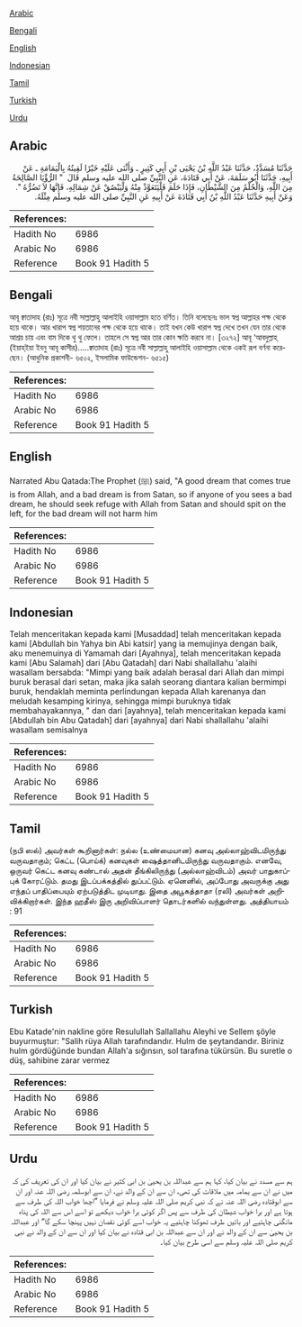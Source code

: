 [Arabic](#arabic)

[Bengali](#bengali)

[English](#english)

[Indonesian](#indonesian)

[Tamil](#tamil)

[Turkish](#turkish)

[Urdu](#urdu)

## Arabic


<div dir="rtl" lang="ar" style={{fontSize:'larger',backgroundColor:'#f8f9fa',padding:20}}>
حَدَّثَنَا مُسَدَّدٌ، حَدَّثَنَا عَبْدُ اللَّهِ بْنُ يَحْيَى بْنِ أَبِي كَثِيرٍ ـ وَأَثْنَى عَلَيْهِ خَيْرًا لَقِيتُهُ بِالْيَمَامَةِ ـ عَنْ أَبِيهِ، حَدَّثَنَا أَبُو سَلَمَةَ، عَنْ أَبِي قَتَادَةَ، عَنِ النَّبِيِّ صلى الله عليه وسلم قَالَ ‏ "‏ الرُّؤْيَا الصَّالِحَةُ مِنَ اللَّهِ، وَالْحُلْمُ مِنَ الشَّيْطَانِ، فَإِذَا حَلَمَ فَلْيَتَعَوَّذْ مِنْهُ وَلْيَبْصُقْ عَنْ شِمَالِهِ، فَإِنَّهَا لاَ تَضُرُّهُ ‏"‏‏.‏ وَعَنْ أَبِيهِ حَدَّثَنَا عَبْدُ اللَّهِ بْنُ أَبِي قَتَادَةَ عَنْ أَبِيهِ عَنِ النَّبِيِّ صلى الله عليه وسلم مِثْلَهُ‏.‏
</div>
<div style={{backgroundColor:'#f8f9fa',padding:20, marginBottom: 10}}><table> <thead> <tr> <th>References:</th> <th></th> </tr> </thead> <tbody><tr><td>Hadith No</td><td>6986</td></tr><tr><td>Arabic No</td><td>6986</td></tr><tr><td>Reference</td><td>Book 91 Hadith 5</td></tr></tbody></table></div>

## Bengali


<div dir="ltr" lang="bn" style={{fontSize:'larger',backgroundColor:'#f8f9fa',padding:20}}>
আবূ ক্বাতাদাহ (রাঃ) সূত্রে নবী সাল্লাল্লাহু আলাইহি ওয়াসাল্লাম হতে বর্ণিত। তিনি বলেছেনঃ ভাল স্বপ্ন আল্লাহর পক্ষ থেকে হয়ে থাকে। আর খারাপ স্বপ্ন শয়তানের পক্ষ থেকে হয়ে থাকে। তাই যখন কেউ খারাপ স্বপ্ন দেখে তখন যেন তার থেকে আশ্রয় চায় এবং বাম দিকে থু থু ফেলে। তাহলে সে স্বপ্ন আর তার কোন ক্ষতি করবে না। [৩২৭২] আবূ ‘আবদুল্লাহ্ (ইয়াহ্ইয়া ইবনু আবূ কাসীর).....ক্বাতাদাহ (রাঃ) সূত্রে নবী সাল্লাল্লাহু আলাইহি ওয়াসাল্লাম থেকে একই রূপ বর্ণনা করেছেন। (আধুনিক প্রকাশনী- ৬৫০২, ইসলামিক ফাউন্ডেশন- ৬৫১৫)
</div>
<div style={{backgroundColor:'#f8f9fa',padding:20, marginBottom: 10}}><table> <thead> <tr> <th>References:</th> <th></th> </tr> </thead> <tbody><tr><td>Hadith No</td><td>6986</td></tr><tr><td>Arabic No</td><td>6986</td></tr><tr><td>Reference</td><td>Book 91 Hadith 5</td></tr></tbody></table></div>

## English


<div dir="ltr" lang="en" style={{fontSize:'larger',backgroundColor:'#f8f9fa',padding:20}}>
Narrated Abu Qatada:The Prophet (ﷺ) said, "A good dream that comes true is from Allah, and a bad dream is from Satan, so if anyone of you sees a bad dream, he should seek refuge with Allah from Satan and should spit on the left, for the bad dream will not harm him
</div>
<div style={{backgroundColor:'#f8f9fa',padding:20, marginBottom: 10}}><table> <thead> <tr> <th>References:</th> <th></th> </tr> </thead> <tbody><tr><td>Hadith No</td><td>6986</td></tr><tr><td>Arabic No</td><td>6986</td></tr><tr><td>Reference</td><td>Book 91 Hadith 5</td></tr></tbody></table></div>

## Indonesian


<div dir="ltr" lang="id" style={{fontSize:'larger',backgroundColor:'#f8f9fa',padding:20}}>
Telah menceritakan kepada kami [Musaddad] telah menceritakan kepada kami [Abdullah bin Yahya bin Abi katsir] yang ia memujinya dengan baik, aku menemuinya di Yamamah dari [Ayahnya], telah menceritakan kepada kami [Abu Salamah] dari [Abu Qatadah] dari Nabi shallallahu 'alaihi wasallam bersabda: "Mimpi yang baik adalah berasal dari Allah dan mimpi buruk berasal dari setan, maka jika salah seorang diantara kalian bermimpi buruk, hendaklah meminta perlindungan kepada Allah karenanya dan meludah kesamping kirinya, sehingga mimpi buruknya tidak membahayakannya, " dan dari [ayahnya], telah menceritakan kepada kami [Abdullah bin Abu Qatadah] dari [ayahnya] dari Nabi shallallahu 'alaihi wasallam semisalnya
</div>
<div style={{backgroundColor:'#f8f9fa',padding:20, marginBottom: 10}}><table> <thead> <tr> <th>References:</th> <th></th> </tr> </thead> <tbody><tr><td>Hadith No</td><td>6986</td></tr><tr><td>Arabic No</td><td>6986</td></tr><tr><td>Reference</td><td>Book 91 Hadith 5</td></tr></tbody></table></div>

## Tamil


<div dir="ltr" lang="ta" style={{fontSize:'larger',backgroundColor:'#f8f9fa',padding:20}}>
(நபி ஸல்) அவர்கள் கூறினார்கள்: நல்ல (உண்மையான) கனவு அல்லாஹ்விடமிருந்து வருவதாகும்; கெட்ட (பொய்க்) கனவுகள் ஷைத்தானிடமிருந்து வருவதாகும். எனவே, ஒருவர் கெட்ட கனவு கண்டால் அதன் தீங்கிலிருந்து (அல்லாஹ்விடம்) அவர் பாதுகாப்புக் கோரட்டும். தமது இடப்பக்கத்தில் துப்பட்டும். ஏனெனில், அப்போது அவருக்கு அது எந்தப் பாதிப்பையும் ஏற்படுத்திட முடியாது. இதை அபூகத்தாதா (ரலி) அவர்கள் அறிவிக்கிறார்கள். இந்த ஹதீஸ் இரு அறிவிப்பாளர் தொடர்களில் வந்துள்ளது. அத்தியாயம் : 91
</div>
<div style={{backgroundColor:'#f8f9fa',padding:20, marginBottom: 10}}><table> <thead> <tr> <th>References:</th> <th></th> </tr> </thead> <tbody><tr><td>Hadith No</td><td>6986</td></tr><tr><td>Arabic No</td><td>6986</td></tr><tr><td>Reference</td><td>Book 91 Hadith 5</td></tr></tbody></table></div>

## Turkish


<div dir="ltr" lang="tr" style={{fontSize:'larger',backgroundColor:'#f8f9fa',padding:20}}>
Ebu Katade'nin nakline göre ResuluIlah Sallallahu Aleyhi ve Sellem şöyle buyurmuştur: "Salih rüya Allah tarafındandır. Hulm de şeytandandır. Biriniz hulm gördüğünde bundan Allah'a sığınsın, sol tarafına tükürsün. Bu suretle o düş, sahibine zarar vermez
</div>
<div style={{backgroundColor:'#f8f9fa',padding:20, marginBottom: 10}}><table> <thead> <tr> <th>References:</th> <th></th> </tr> </thead> <tbody><tr><td>Hadith No</td><td>6986</td></tr><tr><td>Arabic No</td><td>6986</td></tr><tr><td>Reference</td><td>Book 91 Hadith 5</td></tr></tbody></table></div>

## Urdu


<div dir="rtl" lang="ur" style={{fontSize:'larger',backgroundColor:'#f8f9fa',padding:20}}>
ہم سے مسدد نے بیان کیا، کہا ہم سے عبداللہ بن یحییٰ بن ابی کثیر نے بیان کیا اور ان کی تعریف کی کہ میں نے ان سے یمامہ میں ملاقات کی تھی، ان سے ان کے والد نے، ان سے ابوسلمہ رضی اللہ عنہ اور ان سے ابوقتادہ رضی اللہ عنہ نے کہ نبی کریم صلی اللہ علیہ وسلم نے فرمایا ”اچھا خواب اللہ کی طرف سے ہوتا ہے اور برا خواب شیطان کی طرف سے پس اگر کوئی برا خواب دیکھے تو اسے اس سے اللہ کی پناہ مانگنی چاہئیے اور بائیں طرف تھوکنا چاہئیے یہ خواب اسے کوئی نقصان نہیں پہنچا سکے گا“ اور عبداللہ بن یحییٰ سے ان کے والد نے اور ان سے عبداللہ بن ابی قتادہ نے بیان کیا اور ان سے ان کے والد نے نبی کریم صلی اللہ علیہ وسلم سے اسی طرح بیان کیا۔
</div>
<div style={{backgroundColor:'#f8f9fa',padding:20, marginBottom: 10}}><table> <thead> <tr> <th>References:</th> <th></th> </tr> </thead> <tbody><tr><td>Hadith No</td><td>6986</td></tr><tr><td>Arabic No</td><td>6986</td></tr><tr><td>Reference</td><td>Book 91 Hadith 5</td></tr></tbody></table></div>